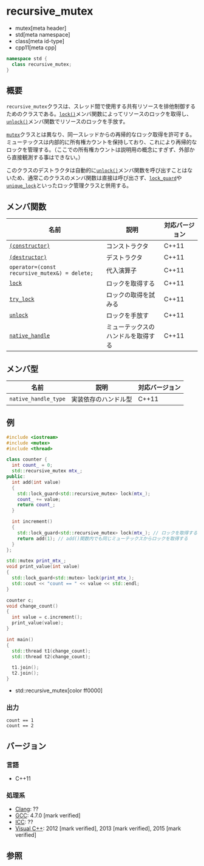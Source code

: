 # recursive_mutex
* mutex[meta header]
* std[meta namespace]
* class[meta id-type]
* cpp11[meta cpp]

```cpp
namespace std {
  class recursive_mutex;
}
```

## 概要
`recursive_mutex`クラスは、スレッド間で使用する共有リソースを排他制御するためのクラスである。[`lock()`](recursive_mutex/lock.md)メンバ関数によってリソースのロックを取得し、[`unlock()`](recursive_mutex/unlock.md)メンバ関数でリソースのロックを手放す。

[`mutex`](/reference/mutex/mutex.md)クラスとは異なり、同一スレッドからの再帰的なロック取得を許可する。ミューテックスは内部的に所有権カウントを保持しており、これにより再帰的なロックを管理する。（ここでの所有権カウントは説明用の概念にすぎず、外部から直接観測する事はできない。）

このクラスのデストラクタは自動的に[`unlock()`](recursive_mutex/unlock.md)メンバ関数を呼び出すことはないため、通常このクラスのメンバ関数は直接は呼び出さず、[`lock_guard`](/reference/mutex/lock_guard.md)や[`unique_lock`](/reference/mutex/unique_lock.md)といったロック管理クラスと併用する。


## メンバ関数

| 名前 | 説明 | 対応バージョン |
|---------------------------------------------------------|------------------------------------|-------|
| [`(constructor)`](recursive_mutex/op_constructor.md) | コンストラクタ | C++11 |
| [`(destructor)`](recursive_mutex/op_destructor.md) | デストラクタ | C++11 |
| `operator=(const recursive_mutex&) = delete;`           | 代入演算子 | C++11 |
| [`lock`](recursive_mutex/lock.md)                     | ロックを取得する | C++11 |
| [`try_lock`](recursive_mutex/try_lock.md)             | ロックの取得を試みる | C++11 |
| [`unlock`](recursive_mutex/unlock.md)                 | ロックを手放す | C++11 |
| [`native_handle`](recursive_mutex/native_handle.md)   | ミューテックスのハンドルを取得する | C++11 |


## メンバ型

| 名前 | 説明 | 対応バージョン |
|----------------------|----------------------|-------|
| `native_handle_type` | 実装依存のハンドル型 | C++11 |


## 例
```cpp example
#include <iostream>
#include <mutex>
#include <thread>

class counter {
  int count_ = 0;
  std::recursive_mutex mtx_;
public:
  int add(int value)
  {
    std::lock_guard<std::recursive_mutex> lock(mtx_);
    count_ += value;
    return count_;
  }

  int increment()
  {
    std::lock_guard<std::recursive_mutex> lock(mtx_); // ロックを取得する
    return add(1); // add()関数内でも同じミューテックスからロックを取得する
  }
};

std::mutex print_mtx_;
void print_value(int value)
{
  std::lock_guard<std::mutex> lock(print_mtx_);
  std::cout << "count == " << value << std::endl;
}

counter c;
void change_count()
{
  int value = c.increment();
  print_value(value);
}

int main()
{
  std::thread t1(change_count);
  std::thread t2(change_count);

  t1.join();
  t2.join();
}
```
* std::recursive_mutex[color ff0000]

### 出力
```
count == 1
count == 2
```

## バージョン
### 言語
- C++11

### 処理系
- [Clang](/implementation.md#clang): ??
- [GCC](/implementation.md#gcc): 4.7.0 [mark verified]
- [ICC](/implementation.md#icc): ??
- [Visual C++](/implementation.md#visual_cpp): 2012 [mark verified], 2013 [mark verified], 2015 [mark verified]


## 参照

